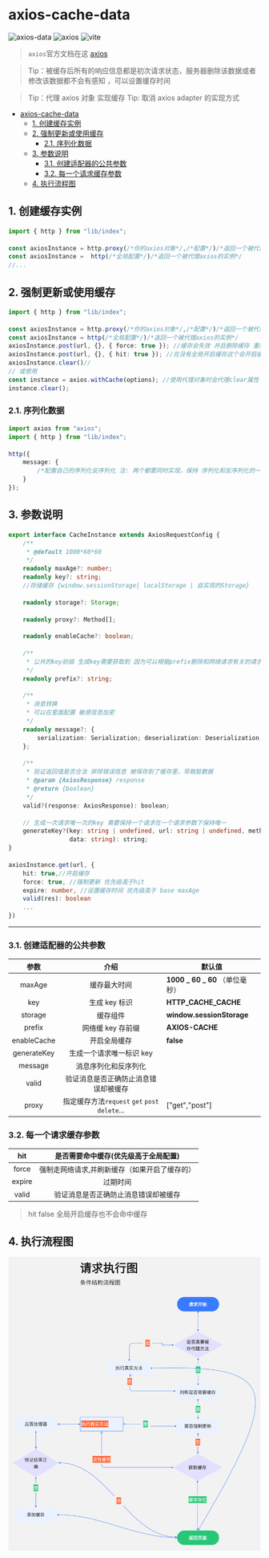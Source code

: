 <!-- @format -->

# axios-cache-data

![axios-data](https://badgen.net/badge/axios-cache-data/1.20.3-beta-1/blue?icon=github) ![axios](https://badgen.net/badge/axios/^1.2.2/green?icon=github) ![vite](https://badgen.net/badge/vite/^4.0.3/blue?icon=github)

> `axios`官方文档在这 [axios](https://axios-http.com/)

> Tip：被缓存后所有的响应信息都是初次请求状态，服务器删除该数据或者修改该数据都不会有感知 ，可以设置缓存时间

> Tip：代理 axios 对象 实现缓存
> Tip: 取消 axios adapter 的实现方式

<!-- TOC -->

-   [axios-cache-data](#axios-cache-data)
    -   [1. 创建缓存实例](#1-%E5%88%9B%E5%BB%BA%E7%BC%93%E5%AD%98%E5%AE%9E%E4%BE%8B)
    -   [2. 强制更新或使用缓存](#2-%E5%BC%BA%E5%88%B6%E6%9B%B4%E6%96%B0%E6%88%96%E4%BD%BF%E7%94%A8%E7%BC%93%E5%AD%98)
        -   [2.1. 序列化数据](#21-%E5%BA%8F%E5%88%97%E5%8C%96%E6%95%B0%E6%8D%AE)
    -   [3. 参数说明](#3-%E5%8F%82%E6%95%B0%E8%AF%B4%E6%98%8E)
        -   [3.1. 创建适配器的公共参数](#31-%E5%88%9B%E5%BB%BA%E9%80%82%E9%85%8D%E5%99%A8%E7%9A%84%E5%85%AC%E5%85%B1%E5%8F%82%E6%95%B0)
        -   [3.2. 每一个请求缓存参数](#32-%E6%AF%8F%E4%B8%80%E4%B8%AA%E8%AF%B7%E6%B1%82%E7%BC%93%E5%AD%98%E5%8F%82%E6%95%B0)
    -   [4. 执行流程图](#4-%E6%89%A7%E8%A1%8C%E6%B5%81%E7%A8%8B%E5%9B%BE)

<!-- /TOC -->

## 1. 创建缓存实例

```typescript
import { http } from "lib/index";

const axiosInstance = http.proxy(/*你的axios对象*/,/*配置*/)/*返回一个被代理axios的实例*/
const axiosInstance =  http(/*全局配置*/)/*返回一个被代理axios的实例*/
//...
```

## 2. 强制更新或使用缓存

```typescript
import { http } from "lib/index";

const axiosInstance = http.proxy(/*你的axios对象*/,/*配置*/)/*返回一个被代理axios的实例*/
const axiosInstance = http(/*全局配置*/)/*返回一个被代理axios的实例*/
axiosInstance.post(url, {}, { force: true }); //缓存会失效 并且删除缓存 重新走网络请求
axiosInstance.post(url, {}, { hit: true }); //在没有全局开启缓存这个会开启缓存
axiosInstance.clear()//
// 或使用
const instance = axios.withCache(options); //使用代理对象时会代理clear属性
instance.clear();
```

### 2.1. 序列化数据

```typescript
import axios from "axios";
import { http } from "lib/index";

http({
	message: {
		/*配置自己的序列化反序列化 注: 两个都要同时实现，保持 序列化和反序列化的一致性*/
	}
});
```

## 3. 参数说明

```typescript
export interface CacheInstance extends AxiosRequestConfig {
	/**
	 * @default 1000*60*60
	 */
	readonly maxAge?: number;
	readonly key?: string;
	//存储缓存 {window.sessionStorage| localStorage | 自实现的Storage}

	readonly storage?: Storage;

    readonly proxy?: Method[];

	readonly enableCache?: boolean;

	/**
	 * 公共的key前缀 生成key需要获取到 因为可以根据prefix删除和网络请求有关的请求
	 */
	readonly prefix?: string;

	/**
	 * 消息转换
	 * 可以在里面配置 敏感信息加密
	 */
	readonly message?: {
		serialization: Serialization; deserialization: Deserialization;
	};

	/**
	 * 验证返回值是否合法 排除错误信息 被保存到了缓存里，导致脏数据
	 * @param {AxiosResponse} response
	 * @return {boolean}
	 */
	valid?(response: AxiosResponse): boolean;

	// 生成一次请求唯一次的key 需要保持一个请求在一个请求参数下保持唯一
	generateKey?(key: string | undefined, url: string | undefined, method: any, header: any, params: string,
	             data: string): string;
}

axiosInstance.get(url, {
	hit: true,//开启缓存
	force: true, //强制更新 优先级高于hit
	expire: number, //设置缓存时间 优先级高于 base maxAge
	valid(res): boolean
	...
})
```

---

### 3.1. 创建适配器的公共参数

|    参数     |                      介绍                      | 默认值                          |
| :---------: | :--------------------------------------------: | ------------------------------- |
|   maxAge    |                  缓存最大时间                  | **1000 _ 60 _ 60** （单位毫秒） |
|     key     |                 生成 key 标识                  | **HTTP_CACHE_CACHE**            |
|   storage   |                    缓存组件                    | **window.sessionStorage**       |
|   prefix    |               网络缓 key 存前缀                | **AXIOS-CACHE**                 |
| enableCache |                  开启全局缓存                  | **false**                       |
| generateKey |            生成一个请求唯一标识 key            |                                 |
|   message   |              消息序列化和反序列化              |                                 |
|    valid    |      验证消息是否正确防止消息错误却被缓存      |                                 |
|    proxy    | 指定缓存方法`request` `get` `post` `delete`... | ["get","post"]                  |

### 3.2. 每一个请求缓存参数

|  hit   |     是否需要命中缓存(优先级高于全局配置)      |
| :----: | :-------------------------------------------: |
| force  | 强制走网络请求,并刷新缓存（如果开启了缓存的） |
| expire |                   过期时间                    |
| valid  |     验证消息是否正确防止消息错误却被缓存      |

> hit false 全局开启缓存也不会命中缓存

## 4. 执行流程图

![](流程图.png)
